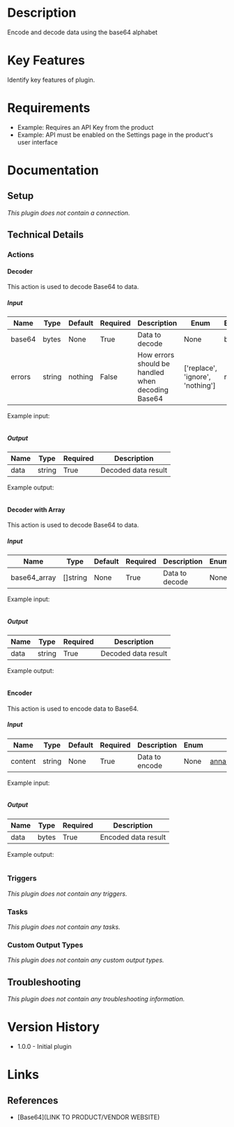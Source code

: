 # Description

Encode and decode data using the base64 alphabet

# Key Features

Identify key features of plugin.

# Requirements

* Example: Requires an API Key from the product
* Example: API must be enabled on the Settings page in the product's user interface

# Documentation

## Setup

_This plugin does not contain a connection._

## Technical Details

### Actions

#### Decoder

This action is used to decode Base64 to data.

##### Input

|Name|Type|Default|Required|Description|Enum|Example|
|----|----|-------|--------|-----------|----|-------|
|base64|bytes|None|True|Data to decode|None|base64|
|errors|string|nothing|False|How errors should be handled when decoding Base64|['replace', 'ignore', 'nothing']|replace|

Example input:

```
```

##### Output

|Name|Type|Required|Description|
|----|----|--------|-----------|
|data|string|True|Decoded data result|

Example output:

```
```

#### Decoder with Array

This action is used to decode Base64 to data.

##### Input

|Name|Type|Default|Required|Description|Enum|Example|
|----|----|-------|--------|-----------|----|-------|
|base64_array|[]string|None|True|Data to decode|None|["user@example.com", "user_dominika@example.com"]|

Example input:

```
```

##### Output

|Name|Type|Required|Description|
|----|----|--------|-----------|
|data|string|True|Decoded data result|

Example output:

```
```

#### Encoder

This action is used to encode data to Base64.

##### Input

|Name|Type|Default|Required|Description|Enum|Example|
|----|----|-------|--------|-----------|----|-------|
|content|string|None|True|Data to encode|None|anna.kwiatkowska@test.com|

Example input:

```
```

##### Output

|Name|Type|Required|Description|
|----|----|--------|-----------|
|data|bytes|True|Encoded data result|

Example output:

```
```

### Triggers

_This plugin does not contain any triggers._

### Tasks

_This plugin does not contain any tasks._

### Custom Output Types

_This plugin does not contain any custom output types._

## Troubleshooting

_This plugin does not contain any troubleshooting information._

# Version History

* 1.0.0 - Initial plugin

# Links

## References

* [Base64](LINK TO PRODUCT/VENDOR WEBSITE)
